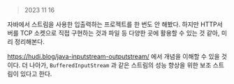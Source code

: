 > 2023 11 16

자바에서 스트림을 사용한 입출력하는 프로젝트를 한 번도 안 해봤다. 하지만 HTTP서버를 TCP 소켓으로 직접 구현하는 것과 파일 등 다양한 곳에 활용할 수 있는 것 같아, 미리 정리해본다.

https://hudi.blog/java-inputstream-outputstream/ 에서 개념을 이해할 수 있을 것이다. 더 나아가, `BufferedInputStream` 과 같은 스트림의 성능 향상을 위한 보조 스트림이 있다고 한다.
